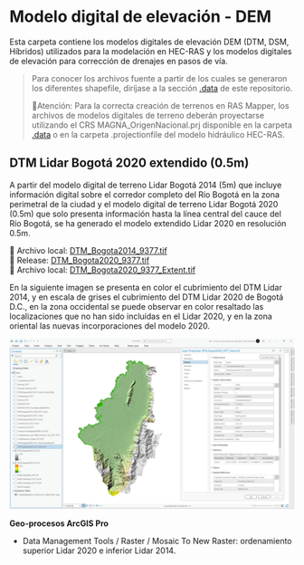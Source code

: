 # Modelo digital de elevación - DEM

Esta carpeta contiene los modelos digitales de elevación DEM (DTM, DSM, Híbridos) utilizados para la modelación en HEC-RAS y los modelos digitales de elevación para corrección de drenajes en pasos de vía.

> Para conocer los archivos fuente a partir de los cuales se generaron los diferentes shapefile, diríjase a la sección [.data](../.data) de este repositorio.
> 
> :lady_beetle:Atención: Para la correcta creación de terrenos en RAS Mapper, los archivos de modelos digitales de terreno deberán proyectarse utilizando el CRS MAGNA_OrigenNacional.prj disponible en la carpeta [.data](../.data) o en la carpeta .projectionfile del modelo hidráulico HEC-RAS.


## DTM Lidar Bogotá 2020 extendido (0.5m)

A partir del modelo digital de terreno Lidar Bogotá 2014 (5m) que incluye información digital sobre el corredor completo del Río Bogotá en la zona perimetral de la ciudad y el modelo digital de terreno Lidar Bogotá 2020 (0.5m) que solo presenta información hasta la línea central del cauce del Río Bogotá, se ha generado el modelo extendido Lidar 2020 en resolución 0.5m.

:open_file_folder: Archivo local: [DTM_Bogota2014_9377.tif](DTM_Bogota2014_9377.rar)  
:open_file_folder: Release: [DTM_Bogota2020_9377.tif](https://github.com/rcfdtools/R.HydroBogota/releases/tag/DTM_Bogota_2020_4326_v1.0.0)  
:open_file_folder: Archivo local: [DTM_Bogota2020_9377_Extent.tif](DTM_Bogota2020_9377_Extent.rar)

En la siguiente imagen se presenta en color el cubrimiento del DTM Lidar 2014, y en escala de grises el cubrimiento del DTM Lidar 2020 de Bogotá D.C., en la zona occidental se puede observar en color resaltado las localizaciones que no han sido incluídas en el Lidar 2020, y en la zona oriental las nuevas incorporaciones del modelo 2020.

![R.HydroBogota](../.graph/DTM_Bogota2020_9377_Extent.png)

**Geo-procesos ArcGIS Pro**  
* Data Management Tools / Raster / Mosaic To New Raster: ordenamiento superior Lidar 2020 e inferior Lidar 2014.




